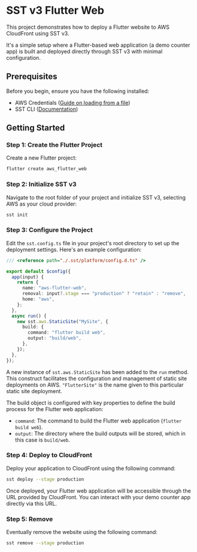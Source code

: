 # SST v3 Flutter Web

This project demonstrates how to deploy a Flutter website to AWS CloudFront using SST v3.

It's a simple setup where a Flutter-based web application (a demo counter app) is built and deployed directly through SST v3 with minimal configuration.

## Prerequisites

Before you begin, ensure you have the following installed:

- AWS Credentials ([Guide on loading from a file](https://docs.sst.dev/advanced/iam-credentials#loading-from-a-file))
- SST CLI ([Documentation](https://sst.dev/docs/reference/cli))

## Getting Started

### Step 1: Create the Flutter Project

Create a new Flutter project:

```bash
flutter create aws_flutter_web
```

### Step 2: Initialize SST v3

Navigate to the root folder of your project and initialize SST v3, selecting AWS as your cloud provider:

```bash
sst init
```

### Step 3: Configure the Project

Edit the `sst.config.ts` file in your project's root directory to set up the deployment settings. Here's an example configuration:

```typescript
/// <reference path="./.sst/platform/config.d.ts" />

export default $config({
  app(input) {
    return {
      name: "aws-flutter-web",
      removal: input?.stage === "production" ? "retain" : "remove",
      home: "aws",
    };
  },
  async run() {
    new sst.aws.StaticSite("MySite", {
      build: {
        command: "flutter build web",
        output: "build/web",
      },
    });
  },
});
```

A new instance of `sst.aws.StaticSite` has been added to the `run` method. This construct facilitates the configuration and management of static site deployments on AWS.
`"FlutterSite"` is the name given to this particular static site deployment.

The build object is configured with key properties to define the build process for the Flutter web application:

- `command`: The command to build the Flutter web application (`flutter build web`).
- `output`: The directory where the build outputs will be stored, which in this case is `build/web`.

### Step 4: Deploy to CloudFront

Deploy your application to CloudFront using the following command:

```bash
sst deploy --stage production
```

Once deployed, your Flutter web application will be accessible through the URL provided by CloudFront. You can interact with your demo counter app directly via this URL.

### Step 5: Remove

Eventually remove the website using the following command:

```bash
sst remove --stage production
```
